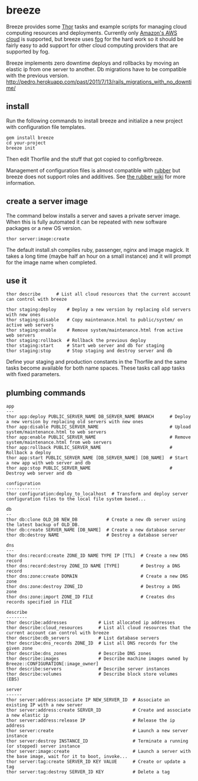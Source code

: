 # breeze

Breeze provides some [Thor](https://github.com/wycats/thor) tasks and example scripts for managing cloud computing resources
and deployments. Currently only [Amazon's AWS cloud](http://aws.amazon.com/) is supported, but breeze uses
[fog](https://github.com/geemus/fog) for the hard work so it should be fairly easy to add support for other cloud computing
providers that are supported by fog.

Breeze implements zero downtime deploys and rollbacks by moving an elastic ip from one server to another. Db migrations have to be
compatible with the previous version. http://pedro.herokuapp.com/past/2011/7/13/rails_migrations_with_no_downtime/

## install

Run the following commands to install breeze and initialize a new project with configuration file templates.

    gem install breeze
    cd your-project
    breeze init

Then edit Thorfile and the stuff that got copied to config/breeze.

Management of configuration files is almost compatible with [rubber](https://github.com/wr0ngway/rubber)
but breeze does not support roles and additives. See [the rubber wiki](https://github.com/wr0ngway/rubber/wiki/Configuration)
for more information.

## create a server image

The command below installs a server and saves a private server image. When this is fully automated it can be
repeated with new software packages or a new OS version.

    thor server:image:create

The default install.sh compiles ruby, passenger, nginx and image magick. It takes a long time
(maybe half an hour on a small instance) and it will prompt for the image name when completed.

## use it

    thor describe      # List all cloud resources that the current account can control with breeze
    
    thor staging:deploy    # Deploy a new version by replacing old servers with new ones
    thor staging:disable   # Copy maintenance.html to public/system/ on active web servers
    thor staging:enable    # Remove system/maintenance.html from active web servers
    thor staging:rollback  # Rollback the previous deploy
    thor staging:start     # Start web server and db for staging
    thor staging:stop      # Stop staging and destroy server and db

Define your staging and production constants in the Thorfile and the same tasks become available for both name spaces.
These tasks call app tasks with fixed parameters.

## plumbing commands

    app
    ---
    thor app:deploy PUBLIC_SERVER_NAME DB_SERVER_NAME BRANCH      # Deploy a new version by replacing old servers with new ones
    thor app:disable PUBLIC_SERVER_NAME                           # Upload system/maintenance.html to web servers
    thor app:enable PUBLIC_SERVER_NAME                            # Remove system/maintenance.html from web servers
    thor app:rollback PUBLIC_SERVER_NAME                          # Rollback a deploy
    thor app:start PUBLIC_SERVER_NAME [DB_SERVER_NAME] [DB_NAME]  # Start a new app with web server and db
    thor app:stop PUBLIC_SERVER_NAME                              # Destroy web server and db
    
    configuration
    -------------
    thor configuration:deploy_to_localhost  # Transform and deploy server configuration files to the local file system based...
    
    db
    --
    thor db:clone OLD_DB NEW_DB           # Create a new db server using the latest backup of OLD_DB.
    thor db:create SERVER_NAME [DB_NAME]  # Create a new database server
    thor db:destroy NAME                  # Destroy a database server
    
    dns
    ---
    thor dns:record:create ZONE_ID NAME TYPE IP [TTL]  # Create a new DNS record
    thor dns:record:destroy ZONE_ID NAME [TYPE]        # Destroy a DNS record
    thor dns:zone:create DOMAIN                        # Create a new DNS zone
    thor dns:zone:destroy ZONE_ID                      # Destroy a DNS zone
    thor dns:zone:import ZONE_ID FILE                  # Creates dns records specified in FILE
    
    describe
    --------
    thor describe:addresses            # List allocated ip addresses
    thor describe:cloud_resources      # List all cloud resources that the current account can control with breeze
    thor describe:db_servers           # List database servers
    thor describe:dns_records ZONE_ID  # List all DNS records for the given zone
    thor describe:dns_zones            # Describe DNS zones
    thor describe:images               # Describe machine images owned by Breeze::CONFIGURATION[:image_owner]
    thor describe:servers              # Describe server instances
    thor describe:volumes              # Describe block store volumes (EBS)
    
    server
    ------
    thor server:address:associate IP NEW_SERVER_ID  # Associate an existing IP with a new server
    thor server:address:create SERVER_ID            # Create and associate a new elastic ip
    thor server:address:release IP                  # Release the ip address
    thor server:create                              # Launch a new server instance
    thor server:destroy INSTANCE_ID                 # Terminate a running (or stopped) server instance
    thor server:image:create                        # Launch a server with the base image, wait for it to boot, invoke...
    thor server:tag:create SERVER_ID KEY VALUE      # Create or update a tag
    thor server:tag:destroy SERVER_ID KEY           # Delete a tag
